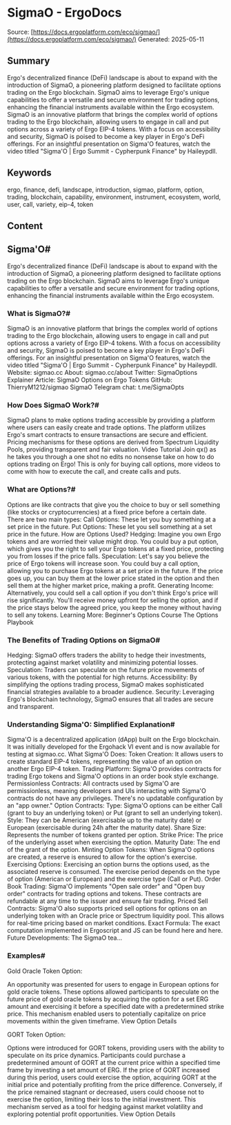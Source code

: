 # SigmaO - ErgoDocs
Source: [https://docs.ergoplatform.com/eco/sigmao/](https://docs.ergoplatform.com/eco/sigmao/)
Generated: 2025-05-11

## Summary
Ergo's decentralized finance (DeFi) landscape is about to expand with the introduction of SigmaO, a pioneering platform designed to facilitate options trading on the Ergo blockchain. SigmaO aims to leverage Ergo's unique capabilities to offer a versatile and secure environment for trading options, enhancing the financial instruments available within the Ergo ecosystem. SigmaO is an innovative platform that brings the complex world of options trading to the Ergo blockchain, allowing users to engage in call and put options across a variety of Ergo EIP-4 tokens. With a focus on accessibility and security, SigmaO is poised to become a key player in Ergo's DeFi offerings. For an insightful presentation on Sigma'O features, watch the video titled "Sigma'O | Ergo Summit - Cypherpunk Finance" by Haileypdll.

## Keywords
ergo, finance, defi, landscape, introduction, sigmao, platform, option, trading, blockchain, capability, environment, instrument, ecosystem, world, user, call, variety, eip-4, token

## Content
## Sigma'O#
Ergo's decentralized finance (DeFi) landscape is about to expand with the introduction of SigmaO, a pioneering platform designed to facilitate options trading on the Ergo blockchain. SigmaO aims to leverage Ergo's unique capabilities to offer a versatile and secure environment for trading options, enhancing the financial instruments available within the Ergo ecosystem.

### What is SigmaO?#
SigmaO is an innovative platform that brings the complex world of options trading to the Ergo blockchain, allowing users to engage in call and put options across a variety of Ergo EIP-4 tokens. With a focus on accessibility and security, SigmaO is poised to become a key player in Ergo's DeFi offerings. For an insightful presentation on Sigma'O features, watch the video titled "Sigma'O | Ergo Summit - Cypherpunk Finance" by Haileypdll.
Website: sigmao.cc
About: sigmao.cc/about
Twitter: SigmaOptions
Explainer Article: SigmaO Options on Ergo Tokens
GitHub: ThierryM1212/sigmao
SigmaO Telegram chat: t.me/SigmaOpts

### How Does SigmaO Work?#
SigmaO plans to make options trading accessible by providing a platform where users can easily create and trade options. The platform utilizes Ergo's smart contracts to ensure transactions are secure and efficient. Pricing mechanisms for these options are derived from Spectrum Liquidity Pools, providing transparent and fair valuation.
Video Tutorial
Join qx() as he takes you through a one shot no edits no nonsense take on how to do options trading on Ergo! This is only for buying call options, more videos to come with how to execute the call, and create calls and puts.

### What are Options?#
Options are like contracts that give you the choice to buy or sell something (like stocks or cryptocurrencies) at a fixed price before a certain date. There are two main types:
Call Options: These let you buy something at a set price in the future.
Put Options: These let you sell something at a set price in the future.
How are Options Used?
Hedging: Imagine you own Ergo tokens and are worried their value might drop. You could buy a put option, which gives you the right to sell your Ergo tokens at a fixed price, protecting you from losses if the price falls.
Speculation: Let's say you believe the price of Ergo tokens will increase soon. You could buy a call option, allowing you to purchase Ergo tokens at a set price in the future. If the price goes up, you can buy them at the lower price stated in the option and then sell them at the higher market price, making a profit.
Generating Income: Alternatively, you could sell a call option if you don't think Ergo's price will rise significantly. You'll receive money upfront for selling the option, and if the price stays below the agreed price, you keep the money without having to sell any tokens.
Learning More:
Beginner's Options Course
The Options Playbook

### The Benefits of Trading Options on SigmaO#
Hedging: SigmaO offers traders the ability to hedge their investments, protecting against market volatility and minimizing potential losses.
Speculation: Traders can speculate on the future price movements of various tokens, with the potential for high returns.
Accessibility: By simplifying the options trading process, SigmaO makes sophisticated financial strategies available to a broader audience.
Security: Leveraging Ergo's blockchain technology, SigmaO ensures that all trades are secure and transparent.

### Understanding Sigma'O: Simplified Explanation#
Sigma'O is a decentralized application (dApp) built on the Ergo blockchain. It was initially developed for the Ergohack VI event and is now available for testing at sigmao.cc.
What Sigma'O Does:
Token Creation: It allows users to create standard EIP-4 tokens, representing the value of an option on another Ergo EIP-4 token.
Trading Platform: Sigma'O provides contracts for trading Ergo tokens and Sigma'O options in an order book style exchange.
Permissionless Contracts: All contracts used by Sigma'O are permissionless, meaning developers and UIs interacting with Sigma'O contracts do not have any privileges. There's no updatable configuration by an "app owner."
Option Contracts:
Type: Sigma'O options can be either Call (grant to buy an underlying token) or Put (grant to sell an underlying token).
Style: They can be American (exercisable up to the maturity date) or European (exercisable during 24h after the maturity date).
Share Size: Represents the number of tokens granted per option.
Strike Price: The price of the underlying asset when exercising the option.
Maturity Date: The end of the grant of the option.
Minting Option Tokens:
When Sigma'O options are created, a reserve is ensured to allow for the option's exercise.
Exercising Options:
Exercising an option burns the options used, as the associated reserve is consumed.
The exercise period depends on the type of option (American or European) and the exercise type (Call or Put).
Order Book Trading:
Sigma'O implements "Open sale order" and "Open buy order" contracts for trading options and tokens. 
These contracts are refundable at any time to the issuer and ensure fair trading.
Priced Sell Contracts:
Sigma'O also supports priced sell options for options on an underlying token with an Oracle price or Spectrum liquidity pool. 
This allows for real-time pricing based on market conditions.
Exact Formula: The exact computation implemented in Ergoscript and JS can be found here and here.
Future Developments:
The SigmaO tea...

### Examples#
Gold Oracle Token Option:

An opportunity was presented for users to engage in European options for gold oracle tokens. These options allowed participants to speculate on the future price of gold oracle tokens by acquiring the option for a set ERG amount and exercising it before a specified date with a predetermined strike price. This mechanism enabled users to potentially capitalize on price movements within the given timeframe. View Option Details



GORT Token Option:

Options were introduced for GORT tokens, providing users with the ability to speculate on its price dynamics. Participants could purchase a predetermined amount of GORT at the current price within a specified time frame by investing a set amount of ERG. If the price of GORT increased during this period, users could exercise the option, acquiring GORT at the initial price and potentially profiting from the price difference. Conversely, if the price remained stagnant or decreased, users could choose not to exercise the option, limiting their loss to the initial investment. This mechanism served as a tool for hedging against market volatility and exploring potential profit opportunities. View Option Details
